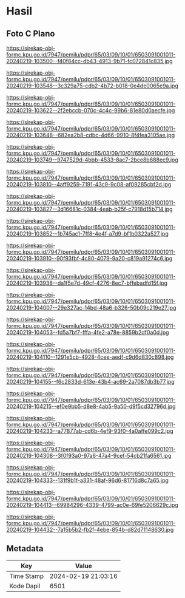 # Hasil

## Foto C Plano

https://sirekap-obj-formc.kpu.go.id/7947/pemilu/pdpr/65/03/09/10/01/6503091001011-20240219-103500--f40f84cc-db43-4913-9b71-fc072841c835.jpg

https://sirekap-obj-formc.kpu.go.id/7947/pemilu/pdpr/65/03/09/10/01/6503091001011-20240219-103548--3c329a75-cdb2-4b72-b018-0e4de0065e9a.jpg

https://sirekap-obj-formc.kpu.go.id/7947/pemilu/pdpr/65/03/09/10/01/6503091001011-20240219-103622--2f2ebccb-070c-4c4c-99b6-81e80d0aecfe.jpg

https://sirekap-obj-formc.kpu.go.id/7947/pemilu/pdpr/65/03/09/10/01/6503091001011-20240219-103648--682ea2b8-cdbc-4d66-9910-8f4fea3105ae.jpg

https://sirekap-obj-formc.kpu.go.id/7947/pemilu/pdpr/65/03/09/10/01/6503091001011-20240219-103749--9747529d-4bbb-4533-8ac7-2bce8b688ec9.jpg

https://sirekap-obj-formc.kpu.go.id/7947/pemilu/pdpr/65/03/09/10/01/6503091001011-20240219-103810--4aff9259-7191-43c9-9c08-af09285cbf2d.jpg

https://sirekap-obj-formc.kpu.go.id/7947/pemilu/pdpr/65/03/09/10/01/6503091001011-20240219-103827--3d16681c-0384-4eab-b25f-c7918d15b714.jpg

https://sirekap-obj-formc.kpu.go.id/7947/pemilu/pdpr/65/03/09/10/01/6503091001011-20240219-103852--1b745ac1-7ff8-4e4f-a7d9-bf1b0322a527.jpg

https://sirekap-obj-formc.kpu.go.id/7947/pemilu/pdpr/65/03/09/10/01/6503091001011-20240219-103910--90f93fbf-4c80-4079-9a20-c819a91274c6.jpg

https://sirekap-obj-formc.kpu.go.id/7947/pemilu/pdpr/65/03/09/10/01/6503091001011-20240219-103938--da1f5e7d-49cf-4276-8ec7-bffebadfd15f.jpg

https://sirekap-obj-formc.kpu.go.id/7947/pemilu/pdpr/65/03/09/10/01/6503091001011-20240219-104007--29e327ac-14bd-48a6-b326-50b09c219e27.jpg

https://sirekap-obj-formc.kpu.go.id/7947/pemilu/pdpr/65/03/09/10/01/6503091001011-20240219-104053--fd5a7bf7-fffa-4fe2-a78e-8859b2df0a0d.jpg

https://sirekap-obj-formc.kpu.go.id/7947/pemilu/pdpr/65/03/09/10/01/6503091001011-20240219-104110--1291e5cb-4928-4cee-aedf-c9d6d830c898.jpg

https://sirekap-obj-formc.kpu.go.id/7947/pemilu/pdpr/65/03/09/10/01/6503091001011-20240219-104155--f6c2833d-613e-43b4-ac69-2a7087db3b77.jpg

https://sirekap-obj-formc.kpu.go.id/7947/pemilu/pdpr/65/03/09/10/01/6503091001011-20240219-104215--ef0e9bb5-d8e8-4ab5-9a50-d9f5cd32796d.jpg

https://sirekap-obj-formc.kpu.go.id/7947/pemilu/pdpr/65/03/09/10/01/6503091001011-20240219-104233--a77877ab-cd6b-4ef9-93f0-4a0affe099c2.jpg

https://sirekap-obj-formc.kpu.go.id/7947/pemilu/pdpr/65/03/09/10/01/6503091001011-20240219-104308--3f0f93a0-97a6-47a4-9cef-54cb21fa6561.jpg

https://sirekap-obj-formc.kpu.go.id/7947/pemilu/pdpr/65/03/09/10/01/6503091001011-20240219-104333--131f9b1f-a331-48af-96d6-81716d8c7a65.jpg

https://sirekap-obj-formc.kpu.go.id/7947/pemilu/pdpr/65/03/09/10/01/6503091001011-20240219-104413--69984296-4339-4799-ac0e-69fe5206629c.jpg

https://sirekap-obj-formc.kpu.go.id/7947/pemilu/pdpr/65/03/09/10/01/6503091001011-20240219-104432--7a15b5b2-fb2f-4ebe-854b-d82d71148630.jpg


## Metadata

| Key        | Value               |
| ---------- | ------------------- |
| Time Stamp | 2024-02-19 21:03:16 |
| Kode Dapil | 6501                |



